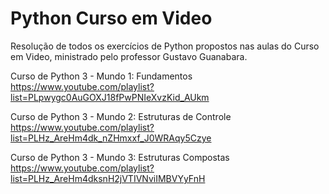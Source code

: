 # Python Curso em Video
 Resolução de todos os exercícios de Python propostos nas aulas do Curso em Video, ministrado pelo professor Gustavo Guanabara.
 
Curso de Python 3 - Mundo 1: Fundamentos          
https://www.youtube.com/playlist?list=PLpwygc0AuGOXJ18fPwPNIeXvzKid_AUkm
 
Curso de Python 3 - Mundo 2: Estruturas de Controle           
https://www.youtube.com/playlist?list=PLHz_AreHm4dk_nZHmxxf_J0WRAqy5Czye
 
Curso de Python 3 - Mundo 3: Estruturas Compostas          
https://www.youtube.com/playlist?list=PLHz_AreHm4dksnH2jVTIVNviIMBVYyFnH
 

